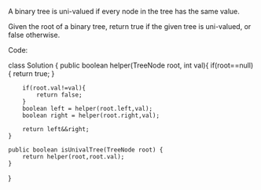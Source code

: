 A binary tree is uni-valued if every node in the tree has the same value.

Given the root of a binary tree, return true if the given tree is uni-valued, or false otherwise.

Code:

class Solution {
    public boolean helper(TreeNode root, int val){
        if(root==null){
            return true;
        }

        if(root.val!=val){
            return false;
        }
        boolean left = helper(root.left,val);
        boolean right = helper(root.right,val);

        return left&&right;
    }

    public boolean isUnivalTree(TreeNode root) {
        return helper(root,root.val);
    }
}